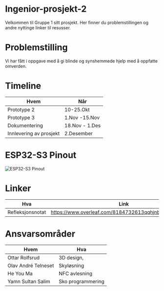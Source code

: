 # Ingenior-prosjekt-2

Velkommen til Gruppe 1 sitt prosjekt. Her finner du problemstillingen og andre nyttinge linker til resusser.


# Problemstilling

Vi har fått i oppgave med å gi blinde og synshemmede hjelp med å oppfatte omverden.


# Timeline
|Hvem|Når|
|-|-|
|Prototype 2|10-25.Okt|
|Prototype 3|1.Nov -15.Nov|
|Dokumentering|18.Nov - 1.Des|
|Innlevering av prosjekt|2.Desember|


# ESP32-S3 Pinout
![ESP32-S3 Pinout](https://github.com/user-attachments/assets/7db39b09-4f8b-443e-8ea6-9a8887fe6f32)


# Linker
|Hva|Link|
|-|-|
|Refleksjonsnotat|https://www.overleaf.com/8184732613qqhjnbhqkdpr#14f5d7|


# Ansvarsområder
|Hvem|Hva|
|-|-|
|Ottar Rolfsrud|3D design,|
|Olav André Telneset|Skyløsning|
|He You Ma|NFC avlesning|
|Yamn Sultan Salim|Sko programmering|
